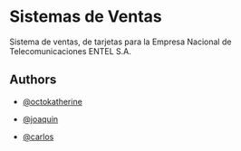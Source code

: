 
# Sistemas de Ventas

Sistema de ventas, de tarjetas para la Empresa Nacional de Telecomunicaciones ENTEL S.A.


## Authors

- [@octokatherine](https://www.github.com/octokatherine)
- [@joaquin](https://www.github.com/joaquin)


- [@carlos](https://www.github.com/carlos)
